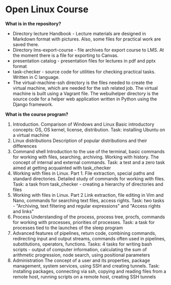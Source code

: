 # Open Linux Course
**What is in the repository?**
- Directory lecture  Handbook - Lecture materials are designed in Markdown format with pictures. Also, some files for practical work are saved there.
- Directory lms-export-course - file archives for export course to LMS. At the moment there is a file for exporting to Canvas.
- presentation catalog - presentation files for lectures in pdf and pptx format
- task-checker - source code for utilities for checking practical tasks. Written in C language.
- The virtual-machine-ssh directory is the files needed to create the virtual machine, which are needed for the ssh related job. The virtual machine is built using a Vagrant file.
   The webuihelper directory is the source code for a helper web application written in Python using the Django framework.

**What is the course program?**

1. Introduction. Comparison of Windows and Linux Basic introductory concepts: OS, OS kernel, license, distribution. Task: installing Ubuntu on a virtual machine
2. Linux distributions Description of popular distributions and their differences
3. Command shell Introduction to the use of the terminal, basic commands for working with files, searching, archiving. Working with history. The concept of internal and external commands. Task: a test and a zero task aimed at getting acquainted with task_checker
4. Working with files in Linux. Part 1. File extraction, special paths and standard directories. Detailed study of commands for working with files. Task: a task from task_checker - creating a hierarchy of directories and files
5. Working with files in Linux. Part 2 Link extraction, file editing in Vim and Nano, commands for searching text files, access rights. Task: two tasks - "Archiving, text filtering and regular expressions" and "Access rights and links"
6. Process Understanding of the process, process tree, procfs, commands for working with processes, priorities of processes. Task: a task for processes tied to the launches of the sleep program 
7. Advanced features of pipelines, return code, combining commands, redirecting input and output streams, commands often used in pipelines, substitutions, operators, functions. Tasks: 4 tasks for writing bash scripts - output of computer information, calculating the sum of arithmetic progression, node search, using positional parameters
8. Administration The concept of a user and its properties, package management, system services, using SSH and creating tunnels. Task: installing packages, connecting via ssh, copying and reading files from a remote host, running scripts on a remote host, creating SSH tunnels
